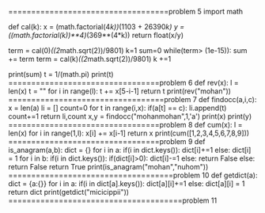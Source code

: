 ===================================problem 5
import math

def cal(k):
    x = (math.factorial(4*k))*(1103 + 26390*k)
    y = ((math.factorial(k))**4)*(369**(4*k))
    return float(x/y)

term = cal(0)*((2*math.sqrt(2))/9801)
k=1
sum=0
while(term> (1e-15)):
    sum += term
    term = cal(k)*((2*math.sqrt(2))/9801)
    k +=1

print(sum)
t = 1/(math.pi)
print(t)
=================================problem 6
def rev(x):
    l = len(x)
    t = ""
    for i in range(l):
        t += x[5-i-1]
    return t
print(rev("mohan"))
==================================problem 7
def findocc(a,i,c):
    x = len(a)
    li = []
    count=0
    for t in range(i,x):
        if(a[t] == c):
            li.append(t)
            count+=1
    return li,count
x,y = findocc("mohanmohan",1,'a')
print(x)
print(y)
=================================problem 8
def cum(x):
    l = len(x)
    for i in range(1,l):
        x[i] += x[i-1]
    return x
print(cum([1,2,3,4,5,6,7,8,9]))
=================================problem 9
def is_anagram(a,b):
    dict = {}
    for i in a:
        if(i in dict.keys()):
            dict[i]+=1
        else:
            dict[i] = 1
    for i in b:
        if(i in dict.keys()):
            if(dict[i]>0):
                dict[i]-=1
            else:
                return False
        else:
            return False
    return True
print(is_anagram("mohan","nuhom"))
====================================problem 10
def getdict(a):
    dict = {a:{}}
    for i in a:
        if(i in dict[a].keys()):
            dict[a][i]+=1
        else:
            dict[a][i] = 1
    return dict
print(getdict("micicippii"))
======================================problem 11


